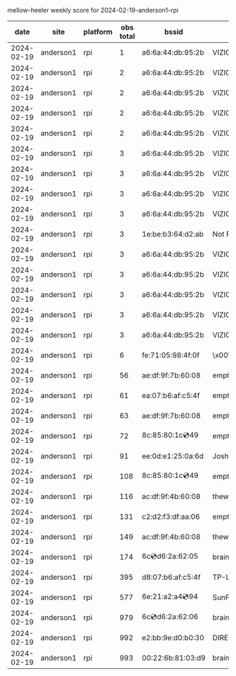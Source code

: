 mellow-heeler weekly score for 2024-02-19-anderson1-rpi

|date|site|platform|obs total|bssid|ssid|
|--|--|--|--|--|--|
|2024-02-19|anderson1|rpi|1|a6:6a:44:db:95:2b|VIZIOCastAudio7339|
|2024-02-19|anderson1|rpi|2|a6:6a:44:db:95:2b|VIZIOCastAudio4941|
|2024-02-19|anderson1|rpi|2|a6:6a:44:db:95:2b|VIZIOCastAudio2231|
|2024-02-19|anderson1|rpi|2|a6:6a:44:db:95:2b|VIZIOCastAudio7723|
|2024-02-19|anderson1|rpi|2|a6:6a:44:db:95:2b|VIZIOCastAudio4350|
|2024-02-19|anderson1|rpi|3|a6:6a:44:db:95:2b|VIZIOCastAudio2103|
|2024-02-19|anderson1|rpi|3|a6:6a:44:db:95:2b|VIZIOCastAudio3921|
|2024-02-19|anderson1|rpi|3|a6:6a:44:db:95:2b|VIZIOCastAudio4551|
|2024-02-19|anderson1|rpi|3|a6:6a:44:db:95:2b|VIZIOCastAudio2068|
|2024-02-19|anderson1|rpi|3|1e:be:b3:64:d2:ab|Not For You |
|2024-02-19|anderson1|rpi|3|a6:6a:44:db:95:2b|VIZIOCastAudio7213|
|2024-02-19|anderson1|rpi|3|a6:6a:44:db:95:2b|VIZIOCastAudio8399|
|2024-02-19|anderson1|rpi|3|a6:6a:44:db:95:2b|VIZIOCastAudio4268|
|2024-02-19|anderson1|rpi|3|a6:6a:44:db:95:2b|VIZIOCastAudio1915|
|2024-02-19|anderson1|rpi|3|a6:6a:44:db:95:2b|VIZIOCastAudio2206|
|2024-02-19|anderson1|rpi|6|fe:71:05:98:4f:0f|\x00\x00\x00\x00\x00\x00\x00\x00\x00\x00\x00\x00\x00\x00|
|2024-02-19|anderson1|rpi|56|ae:df:9f:7b:60:08|empty_ssid|
|2024-02-19|anderson1|rpi|61|ea:07:b6:af:c5:4f|empty_ssid|
|2024-02-19|anderson1|rpi|63|ae:df:9f:7b:60:08|empty_ssid|
|2024-02-19|anderson1|rpi|72|8c:85:80:1c:cd:49|empty_ssid|
|2024-02-19|anderson1|rpi|91|ee:0d:e1:25:0a:6d|JoshLily|
|2024-02-19|anderson1|rpi|108|8c:85:80:1c:cd:49|empty_ssid|
|2024-02-19|anderson1|rpi|116|ac:df:9f:4b:60:08|theweef|
|2024-02-19|anderson1|rpi|131|c2:d2:f3:df:aa:06|empty_ssid|
|2024-02-19|anderson1|rpi|149|ac:df:9f:4b:60:08|theweef|
|2024-02-19|anderson1|rpi|174|6c:cd:d6:2a:62:05|braingang2_5GEXT|
|2024-02-19|anderson1|rpi|395|d8:07:b6:af:c5:4f|TP-Link_C54F|
|2024-02-19|anderson1|rpi|577|6e:21:a2:a4:cd:94|SunPower21450|
|2024-02-19|anderson1|rpi|979|6c:cd:d6:2a:62:06|braingang2_2GEXT|
|2024-02-19|anderson1|rpi|992|e2:bb:9e:d0:b0:30|DIRECT-9ED03030|
|2024-02-19|anderson1|rpi|993|00:22:6b:81:03:d9|braingang2|
